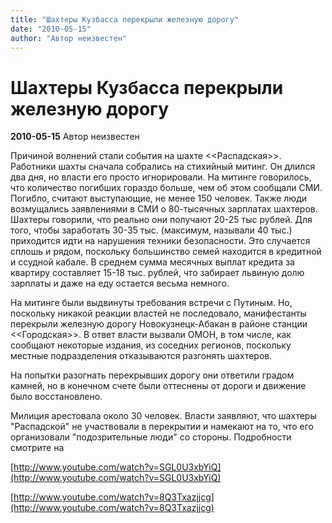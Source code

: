 ```yaml
---
title: "Шахтеры Кузбасса перекрыли железную дорогу"
date: "2010-05-15"
author: "Автор неизвестен"
---
```


# Шахтеры Кузбасса перекрыли железную дорогу

**2010-05-15** Автор неизвестен

Причиной волнений стали события на шахте <<Распадская>>. Работники шахты сначала собрались на стихийный митинг. Он длился два дня, но власти его просто игнорировали. На митинге говорилось, что количество погибших гораздо больше, чем об этом сообщали СМИ. Погибло, считают выступающие, не менее 150 человек. Также люди возмущались заявлениями в СМИ о 80-тысячных зарплатах шахтеров. Шахтеры говорили, что реально они получают 20-25 тыс рублей. Для того, чтобы заработать 30-35 тыс. (максимум, называли 40 тыс.) приходится идти на нарушения техники безопасности. Это случается сплошь и рядом, поскольку большинство семей находится в кредитной и ссудной кабале. В среднем сумма месячных выплат кредита за квартиру составляет 15-18 тыс. рублей, что забирает львиную долю зарплаты и даже на еду остается весьма немного.

На митинге были выдвинуты требования встречи с Путиным. Но, поскольку никакой реакции властей не последовало, манифестанты перекрыли железную дорогу Новокузнецк-Абакан в районе станции <<Городская>>. В ответ власти вызвали ОМОН, в том числе, как сообщают некоторые издания, из соседних регионов, поскольку местные подразделения отказываются разгонять шахтеров.

На попытки разогнать перекрывших дорогу они ответили градом камней, но в конечном счете были оттеснены от дороги и движение было восстановлено.

Милиция арестовала около 30 человек. Власти заявляют, что шахтеры "Распадской" не участвовали в перекрытии и намекают на то, что его организовали "подозрительные люди" со стороны. Подробности смотрите на

[http://www.youtube.com/watch?v=SGL0U3xbYiQ](http://www.youtube.com/watch?v=SGL0U3xbYiQ)

[http://www.youtube.com/watch?v=8Q3Txazjjcg](http://www.youtube.com/watch?v=8Q3Txazjjcg)